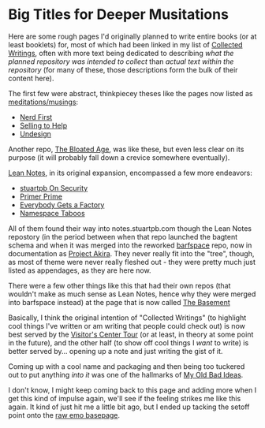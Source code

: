 # Big Titles for Deeper Musitations

Here are some rough pages I'd originally planned to write entire books (or at least booklets) for, most of which had been linked in my list of [Collected Writings][], often with more text being dedicated to describing *what the planned repository was intended to collect* than *actual text within the repository* (for many of these, those descriptions form the bulk of their content here).

[Collected Writings]: https://github.com/stuartpb/collected-writings

The first few were abstract, thinkpiecey theses like the pages now listed as [meditations/musings][MnMs]:

[MnMs]: 8f2359ae-186f-4878-b5e5-33f3c177e6fc.md

- [Nerd First](f63f28c0-aa23-44c0-b7b3-9b043489d132.md)
- [Selling to Help](aed6ef5f-8318-472d-9c43-d86a5c26cb8b.md)
- [Undesign](ff2268ae-d330-4eb4-847e-540718a0ceb6.md)

Another repo, [The Bloated Age](a55b7efe-20ab-4cb1-a3ae-56f774619575.md), was like these, but even less clear on its purpose (it will probably fall down a crevice somewhere eventually).

[Lean Notes][], in its original expansion, encompassed a few more endeavors:

[Lean Notes]: f00c3d23-8848-4bb4-8d7a-d009f7344374.md

- [stuartpb On Security][]
- [Primer Prime][]
- [Everybody Gets a Factory][]
- [Namespace Taboos][]

[stuartpb On Security]: 4dd64124-8e20-4901-aae4-5876361adc85.md
[Primer Prime]: b4195691-701c-48c6-a3d7-e4fe9123728e.md
[Everybody Gets a Factory]: 8cbd867d-1a63-4d1f-9c83-cab019fe87bd.md
[Namespace Taboos]: ec13f80e-f367-4dd9-b4c3-c9b27c136167.md

All of them found their way into notes.stuartpb.com though the Lean Notes repostory (in the period between when that repo launched the bagtent schema and when it was merged into the reworked [barfspace][] repo, now in documentation as [Project Akira][]. They never really fit into the "tree", though, as most of theme were never really fleshed out - they were pretty much just listed as appendages, as they are here now.

[barfspace]: 7f9a66a0-38fc-49e0-8489-270cdd3036ee.md
[Project Akira]: dadfc5e5-cfb6-4f7d-88c0-bcd64b91feac.md

There were a few other things like this that had their own repos (that wouldn't make as much sense as Lean Notes, hence why they were merged into barfspace instead) at the page that is now called [The Basement][]

[The Basement]: 4adf317e-82f2-4241-9231-e6d23667aeaf.md

Basically, I think the original intention of "Collected Writings" (to highlight cool things I've written or am writing that people could check out) is now best served by the [Visitor's Center Tour][VCT] (or at least, in theory at some point in the future), and the other half (to show off cool things I *want* to write) is better served by... opening up a note and just writing the gist of it.

[VCT]: 434dd429-b16d-4924-996f-aaf2ebff29ef.md

Coming up with a cool name and packaging and then being too tuckered out to put anything *into it* was one of the hallmarks of [My Old Bad Ideas][MOBI].

[MOBI]: f3f3d6ba-6342-415a-9f3b-ab4f1d75a692.md

I don't know, I might keep coming back to this page and adding more when I get this kind of impulse again, we'll see if the feeling strikes me like this again. It kind of just hit me a little bit ago, but I ended up tacking the setoff point onto the [raw emo basepage][grumblr].

[grumblr]: a281eee4-5e61-4026-846a-40fed7d38db9.md
